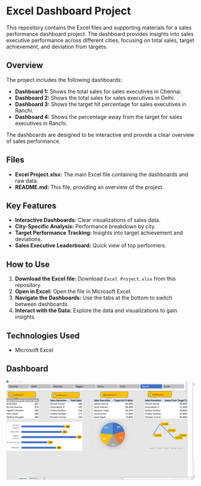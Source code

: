 # Excel Dashboard Project

This repository contains the Excel files and supporting materials for a sales performance dashboard project. The dashboard provides insights into sales executive performance across different cities, focusing on total sales, target achievement, and deviation from targets.

## Overview

The project includes the following dashboards:

* **Dashboard 1:** Shows the total sales for sales executives in Chennai.
* **Dashboard 2:** Shows the total sales for sales executives in Delhi.
* **Dashboard 3:** Shows the target hit percentage for sales executives in Ranchi.
* **Dashboard 4:** Shows the percentage away from the target for sales executives in Ranchi.

The dashboards are designed to be interactive and provide a clear overview of sales performance.

## Files

* **Excel Project.xlsx:** The main Excel file containing the dashboards and raw data.
* **README.md:** This file, providing an overview of the project.

## Key Features

* **Interactive Dashboards:** Clear visualizations of sales data.
* **City-Specific Analysis:** Performance breakdown by city.
* **Target Performance Tracking:** Insights into target achievement and deviations.
* **Sales Executive Leaderboard:** Quick view of top performers.

## How to Use

1.  **Download the Excel file:** Download `Excel Project.xlsx` from this repository.
2.  **Open in Excel:** Open the file in Microsoft Excel.
3.  **Navigate the Dashboards:** Use the tabs at the bottom to switch between dashboards.
4.  **Interact with the Data:** Explore the data and visualizations to gain insights.

## Technologies Used

* Microsoft Excel

## Dashboard

![Screenshot (495)](https://github.com/AnuragDeotale/Sales_Executive_Target_Analysis/blob/298ab6a22ff6b944b7d92e3aa78ef25a371f2541/Sales_Dashboard.png)

